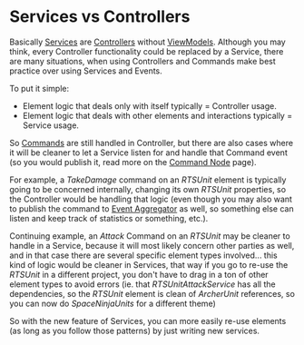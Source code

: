 # Services vs Controllers

Basically [Services](services.md) are [Controllers](controller.md) without [ViewModels](viewmodel.md). Although you may think, every Controller functionality could be replaced by a Service, there are many situations, when using Controllers and Commands make best practice over using Services and Events.

To put it simple:

* Element logic that deals only with itself typically = Controller usage.
* Element logic that deals with other elements and interactions typically = Service usage.

So [Commands](viewmodel-commands.md) are still handled in Controller, but there are also cases where it will be cleaner to let a Service listen for and handle that Command event (so you would publish it, read more on the [Command Node](command-node.md) page).

For example, a _TakeDamage_ command on an _RTSUnit_ element is typically going to be concerned internally, changing its own _RTSUnit_ properties, so the Controller would be handling that logic (even though you may also want to publish the command to [Event Aggregator](eventaggregator.md) as well, so something else can listen and keep track of statistics or something, etc.).

Continuing example, an _Attack_ Command on an _RTSUnit_ may be cleaner to handle in a Service, because it will most likely concern other parties as well, and in that case there are several specific element types involved... this kind of logic would be cleaner in Services, that way if you go to re-use the _RTSUnit_ in a different project, you don't have to drag in a ton of other element types to avoid errors (ie. that _RTSUnitAttackService_ has all the dependencies, so the _RTSUnit_ element is clean of _ArcherUnit_ references, so you can now do _SpaceNinjaUnits_ for a different theme)

So with the new feature of Services, you can more easily re-use elements (as long as you follow those patterns) by just writing new services.
